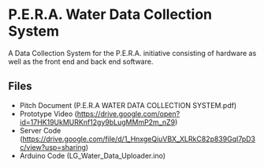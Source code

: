 # P.E.R.A. Water Data Collection System
A Data Collection System for the P.E.R.A. initiative consisting of hardware as well as the front end and back end software.
## Files
- Pitch Document (P.E.R.A WATER DATA COLLECTION SYSTEM.pdf)
- Prototype Video (https://drive.google.com/open?id=17HK19UkMURKnf12gy9bLugMMmP2m_nZ9)
- Server Code (https://drive.google.com/file/d/1_HnxgeQiuVBX_XLRkC82p839GqI7pD3c/view?usp=sharing)
- Arduino Code (LG_Water_Data_Uploader.ino)

